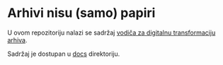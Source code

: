 # Arhivi nisu (samo) papiri

U ovom repozitoriju nalazi se sadržaj [vodiča za digitalnu transformaciju arhiva](https://legacy-sky.github.io/arhivi-nisu-samo-papiri/).

Sadržaj je dostupan u [docs](docs/README.md) direktoriju.
